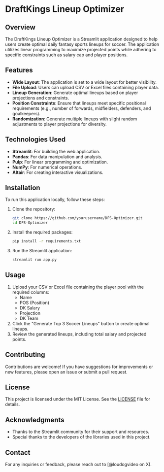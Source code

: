 # DraftKings Lineup Optimizer

## Overview
The DraftKings Lineup Optimizer is a Streamlit application designed to help users create optimal daily fantasy sports lineups for soccer. The application utilizes linear programming to maximize projected points while adhering to specific constraints such as salary cap and player positions.

## Features
- **Wide Layout**: The application is set to a wide layout for better visibility.
- **File Upload**: Users can upload CSV or Excel files containing player data.
- **Lineup Generation**: Generate optimal lineups based on player projections and constraints.
- **Position Constraints**: Ensure that lineups meet specific positional requirements (e.g., number of forwards, midfielders, defenders, and goalkeepers).
- **Randomization**: Generate multiple lineups with slight random adjustments to player projections for diversity.

## Technologies Used
- **Streamlit**: For building the web application.
- **Pandas**: For data manipulation and analysis.
- **Pulp**: For linear programming and optimization.
- **NumPy**: For numerical operations.
- **Altair**: For creating interactive visualizations.

## Installation
To run this application locally, follow these steps:

1. Clone the repository:
   ```bash
   git clone https://github.com/yourusername/DFS-Optimizer.git
   cd DFS-Optimizer
   ```

2. Install the required packages:
   ```bash
   pip install -r requirements.txt
   ```

3. Run the Streamlit application:
   ```bash
   streamlit run app.py
   ```

## Usage
1. Upload your CSV or Excel file containing the player pool with the required columns:
   - Name
   - POS (Position)
   - DK Salary
   - Projection
   - DK Team
2. Click the "Generate Top 3 Soccer Lineups" button to create optimal lineups.
3. Review the generated lineups, including total salary and projected points.

## Contributing
Contributions are welcome! If you have suggestions for improvements or new features, please open an issue or submit a pull request.

## License
This project is licensed under the MIT License. See the [LICENSE](LICENSE) file for details.

## Acknowledgments
- Thanks to the Streamlit community for their support and resources.
- Special thanks to the developers of the libraries used in this project.

## Contact
For any inquiries or feedback, please reach out to [@loudogvideo on X).
